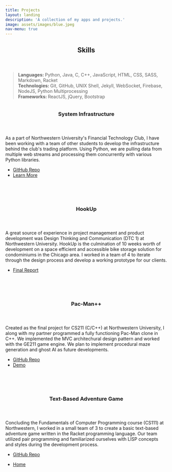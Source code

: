 ```yaml
---
title: Projects
layout: landing
description: 'A collection of my apps and projects.'
image: assets/images/blue.jpeg
nav-menu: true
---
```


<!-- Main -->
<div id="main">

<!-- One -->
<section id="one">
	<div class="inner">
		<header class="major">
			<h2>Skills</h2>
		</header>
		<blockquote> 
		<b>Languages: </b> Python, Java, C, C++, JavaScript, HTML, CSS, SASS, Markdown, Racket<br/>
		<b>Technologies: </b>Git, GitHub, UNIX Shell, Jekyll, WebSocket, Firebase, NodeJS, Python Multiprocessing<br/>
		<b>Frameworks: </b>ReactJS, jQuery, Bootstrap
		</blockquote>
	</div>
</section>

<!-- Two -->
<section id="two" class="spotlights">
	<section>
		<a href="generic.html" class="image">
			<img src="{% link assets/images/fintech.png %}" alt="" data-position="center center" style="padding-left: 25px; padding-right:25px;"/>
		</a>
		<div class="content">
			<div class="inner">
				<header class="major">
					<h3>System Infrastructure</h3>
				</header>
				<p>As a part of Northwestern University's Financial Technology Club, I have been working with a team of other students to develop the infrastructure behind the club's trading platform. Using Python, we are pulling data from multiple web streams and processing them concurrently with various Python libraries.</p>
				<ul class="actions">
					<li><a href="/2016/08/26/markdwn.html" class="button">GitHub Repo</a></li>
					<li><a href="/2016/08/26/markdwn.html" class="button special">Learn More</a></li>
				</ul>
			</div>
		</div>
	</section>
	<section>
		<a href="generic.html" class="image">
			<img src="{% link assets/images/hookup.jpg %}" alt="" data-position="top center" style="padding-right:25px; padding-bottom:25px; padding-top:25px; padding-left:25px;"/>
		</a>
		<div class="content">
			<div class="inner">
				<header class="major">
					<h3>HookUp</h3>
				</header>
				<p>A great source of experience in project management and product development was Design Thinking and Communication (DTC 1) at Northwestern University. HookUp is the culmination of 10 weeks worth of development on a space efficient and accessible bike storage solution for condominiums in the Chicago area. I worked in a team of 4 to iterate through the design process and develop a working prototype for our clients.</p>
				<ul class="actions">
					<li><a href="generic.html" class="button">Final Report</a></li>
				</ul>
			</div>
		</div>
	</section>
	<section>
		<a href="generic.html" class="image">
			<img src="{% link assets/images/pacman.jpeg%}" alt="" data-position="25% 25%" style="padding-left:25px; padding-bottom:25px; padding-top:25px; padding-right:25px;"/>
		</a>
		<div class="content">
			<div class="inner">
				<header class="major">
					<h3>Pac-Man++</h3>
				</header>
				<p>Created as the final project for CS211 (C/C++) at Northwestern University, I along with my partner programmed a fully functioning Pac-Man clone in C++. We implemented the MVC architechural design pattern and worked with the GE211 game engine. We plan to implement procedural maze generation and ghost AI as future developments.</p>
				<ul class="actions">
					<li><a href="generic.html" class="button">GitHub Repo</a></li>
					<li><a href="generic.html" class="button special">Demo</a></li>
				</ul>
			</div>
		</div>
	</section>
	<section>
		<a href="generic.html" class="image">
			<img src="{% link assets/images/racketlogo.png %}" alt="" data-position="center center" style="padding-right: 25px; padding-bottom: 25px; padding-top:25px; padding-left:25px;"/>
		</a>
		<div class="content">
			<div class="inner">
				<header class="major">
					<h3>Text-Based Adventure Game</h3>
				</header>
				<p>Concluding the Fundamentals of Computer Programming course (CS111) at Northwestern, I worked in a small team of 3 to create a basic text-based adventure game written in the Racket programming language. Our team utilized pair programming and familiarized ourselves with LISP concepts and styles during the development process. </p>
				<ul class="actions">
					<li><a href="/2016/08/26/markdwn.html" class="button">GitHub Repo</a></li>
				</ul>
			</div>
		</div>
	</section>
</section>


<!-- Three -->
<section id="three">
	<div class="inner">
		<ul class="actions">
			<li><a href="https://lujason.com" class="button icon fa-download special">Home</a></li>
		</ul>
	</div>
</section>



</div>

<style>
	#one {
		/* background-image: url("../assets/images/banner.jpg"); */
	}
</style>

